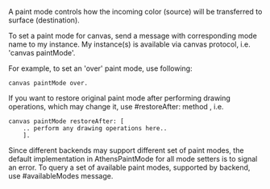 A paint mode controls how the incoming color (source) will be transferred to surface (destination).

To set a paint mode for canvas, send a message with corresponding mode name to my instance.
My instance(s) is available via canvas protocol, i.e. 'canvas paintMode'.

For example, to set an 'over' paint mode, use following:

	canvas paintMode over.

If you want to restore original paint mode after performing drawing operations, which may change it, use #restoreAfter: method , i.e. 

	canvas paintMode restoreAfter: [
		.. perform any drawing operations here..
		].

Since different backends may support different set of paint modes, the default implementation in AthensPaintMode for 
all mode setters is to signal an error.
To query a set of available paint modes, supported by backend, use #availableModes message.

